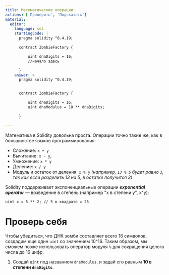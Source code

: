 ```yaml
---
title: Математические операции
actions: ['Проверить', 'Подсказать']
material:
  editor:
    language: sol
    startingCode: |
      pragma solidity ^0.4.19;

      contract ZombieFactory {

          uint dnaDigits = 16;
          //начало здесь

      }
    answer: >
      pragma solidity ^0.4.19;


      contract ZombieFactory {

          uint dnaDigits = 16;
          uint dnaModulus = 10 ** dnaDigits;

      }

---
```


Математика в Solidity довольна проста. Операции точно такие же, как в большинстве языков программирования:

* Сложение: `x + y`
* Вычитание: `x - y`,
* Умножение: `x * y`
* Деление: `x / y`
* Модуль и остаток от деления: `x % y` _(например, `13 % 5` будет равно `3`, так как если разделить 13 на 5, в остатке получится 3)_

Solidity поддерживает экспоненциальные операции **_exponential operator_** — возведение в степень (например "x в степени y", x^y):

```
uint x = 5 ** 2; // 5 в квадрате = 25
```

# Проверь себя

Чтобы убедиться, что ДНК зомби составляет всего 16 символов, создадим еще один `uint` со значением 10^16. Таким образом, мы сможем позже использовать оператор модуля `%` для сокращения целого числа до 16 цифр.

1. Создай `uint` под названием `dnaModulus`, и задай его равным **10 в степени `dnaDigits`**.
